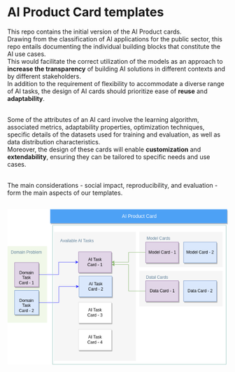 
# AI Product Card templates

This repo contains the initial version of the AI Product cards.<br>
Drawing from the classification of AI applications for the public sector, this repo entails documenting the individual building blocks that constitute the AI use cases. <br>
This would facilitate the correct utilization of the models as an approach to **increase the transparency** of building AI solutions in different contexts and by different stakeholders. <br>
In addition to the requirement of flexibility to accommodate a diverse range of AI tasks, the design of AI cards should prioritize ease of **reuse** and **adaptability**. <br><br>

Some of the attributes of an AI card involve the learning algorithm, associated metrics, adaptability properties, optimization techniques, specific details of the datasets used for training and evaluation, as well as data distribution characteristics. <br>
Moreover, the design of these cards will enable **customization** and **extendability**, ensuring they can be tailored to specific needs and use cases.<br><br>

The main considerations - social impact, reproducibility, and evaluation - form the main aspects of our templates.

![alt text](AI_Cards-General_Description..png)
---------------------------------------------------------------------------------------------------------

